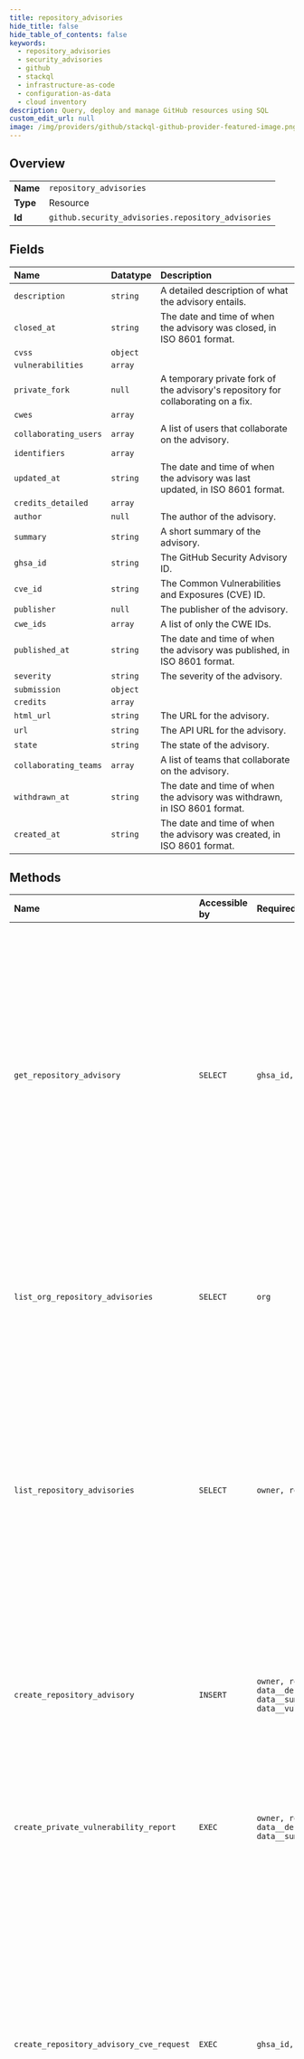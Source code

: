 ```yaml
---
title: repository_advisories
hide_title: false
hide_table_of_contents: false
keywords:
  - repository_advisories
  - security_advisories
  - github    
  - stackql
  - infrastructure-as-code
  - configuration-as-data
  - cloud inventory
description: Query, deploy and manage GitHub resources using SQL
custom_edit_url: null
image: /img/providers/github/stackql-github-provider-featured-image.png
---
```

  
    

## Overview
<table><tbody>
<tr><td><b>Name</b></td><td><code>repository_advisories</code></td></tr>
<tr><td><b>Type</b></td><td>Resource</td></tr>
<tr><td><b>Id</b></td><td><code>github.security_advisories.repository_advisories</code></td></tr>
</tbody></table>

## Fields
| Name | Datatype | Description |
|:-----|:---------|:------------|
| `description` | `string` | A detailed description of what the advisory entails. |
| `closed_at` | `string` | The date and time of when the advisory was closed, in ISO 8601 format. |
| `cvss` | `object` |  |
| `vulnerabilities` | `array` |  |
| `private_fork` | `null` | A temporary private fork of the advisory's repository for collaborating on a fix. |
| `cwes` | `array` |  |
| `collaborating_users` | `array` | A list of users that collaborate on the advisory. |
| `identifiers` | `array` |  |
| `updated_at` | `string` | The date and time of when the advisory was last updated, in ISO 8601 format. |
| `credits_detailed` | `array` |  |
| `author` | `null` | The author of the advisory. |
| `summary` | `string` | A short summary of the advisory. |
| `ghsa_id` | `string` | The GitHub Security Advisory ID. |
| `cve_id` | `string` | The Common Vulnerabilities and Exposures (CVE) ID. |
| `publisher` | `null` | The publisher of the advisory. |
| `cwe_ids` | `array` | A list of only the CWE IDs. |
| `published_at` | `string` | The date and time of when the advisory was published, in ISO 8601 format. |
| `severity` | `string` | The severity of the advisory. |
| `submission` | `object` |  |
| `credits` | `array` |  |
| `html_url` | `string` | The URL for the advisory. |
| `url` | `string` | The API URL for the advisory. |
| `state` | `string` | The state of the advisory. |
| `collaborating_teams` | `array` | A list of teams that collaborate on the advisory. |
| `withdrawn_at` | `string` | The date and time of when the advisory was withdrawn, in ISO 8601 format. |
| `created_at` | `string` | The date and time of when the advisory was created, in ISO 8601 format. |
## Methods
| Name | Accessible by | Required Params | Description |
|:-----|:--------------|:----------------|:------------|
| `get_repository_advisory` | `SELECT` | `ghsa_id, owner, repo` | Get a repository security advisory using its GitHub Security Advisory (GHSA) identifier.<br />You can access any published security advisory on a public repository.<br />You must authenticate using an access token with the `repo` scope or `repository_advisories:read` permission<br />in order to get a published security advisory in a private repository, or any unpublished security advisory that you have access to.<br /><br />You can access an unpublished security advisory from a repository if you are a security manager or administrator of that repository, or if you are a<br />collaborator on the security advisory. |
| `list_org_repository_advisories` | `SELECT` | `org` | Lists repository security advisories for an organization.<br /><br />To use this endpoint, you must be an owner or security manager for the organization, and you must use an access token with the `repo` scope or `repository_advisories:write` permission. |
| `list_repository_advisories` | `SELECT` | `owner, repo` | Lists security advisories in a repository.<br />You must authenticate using an access token with the `repo` scope or `repository_advisories:read` permission<br />in order to get published security advisories in a private repository, or any unpublished security advisories that you have access to.<br /><br />You can access unpublished security advisories from a repository if you are a security manager or administrator of that repository, or if you are a collaborator on any security advisory. |
| `create_repository_advisory` | `INSERT` | `owner, repo, data__description, data__summary, data__vulnerabilities` | Creates a new repository security advisory.<br />You must authenticate using an access token with the `repo` scope or `repository_advisories:write` permission to use this endpoint.<br /><br />In order to create a draft repository security advisory, you must be a security manager or administrator of that repository. |
| `create_private_vulnerability_report` | `EXEC` | `owner, repo, data__description, data__summary` | Report a security vulnerability to the maintainers of the repository.<br />See "[Privately reporting a security vulnerability](https://docs.github.com/code-security/security-advisories/guidance-on-reporting-and-writing/privately-reporting-a-security-vulnerability)" for more information about private vulnerability reporting. |
| `create_repository_advisory_cve_request` | `EXEC` | `ghsa_id, owner, repo` | If you want a CVE identification number for the security vulnerability in your project, and don't already have one, you can request a CVE identification number from GitHub. For more information see "[Requesting a CVE identification number](https://docs.github.com/code-security/security-advisories/repository-security-advisories/publishing-a-repository-security-advisory#requesting-a-cve-identification-number-optional)."<br /><br />You may request a CVE for public repositories, but cannot do so for private repositories.<br /><br />You must authenticate using an access token with the `repo` scope or `repository_advisories:write` permission to use this endpoint.<br /><br />In order to request a CVE for a repository security advisory, you must be a security manager or administrator of that repository. |
| `update_repository_advisory` | `EXEC` | `ghsa_id, owner, repo` | Update a repository security advisory using its GitHub Security Advisory (GHSA) identifier.<br />You must authenticate using an access token with the `repo` scope or `repository_advisories:write` permission to use this endpoint.<br /><br />In order to update any security advisory, you must be a security manager or administrator of that repository,<br />or a collaborator on the repository security advisory. |
